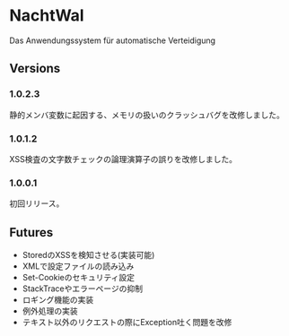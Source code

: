 # NachtWal

Das Anwendungssystem für automatische Verteidigung

## Versions

### 1.0.2.3

静的メンバ変数に起因する、メモリの扱いのクラッシュバグを改修しました。

### 1.0.1.2

XSS検査の文字数チェックの論理演算子の誤りを改修しました。

### 1.0.0.1

初回リリース。  

## Futures

* StoredのXSSを検知させる(実装可能)
* XMLで設定ファイルの読み込み
* Set-Cookieのセキュリティ設定
* StackTraceやエラーページの抑制
* ロギング機能の実装
* 例外処理の実装
* テキスト以外のリクエストの際にException吐く問題を改修